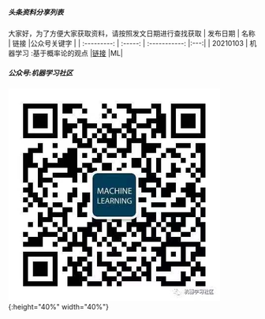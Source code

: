 ##### 头条资料分享列表
大家好，为了方便大家获取资料，请按照发文日期进行查找获取
| 发布日期       | 名称 |         链接 |公众号关键字 |
| :---------: | :-----: | :-----------: |:---:|
| 20210103     |  机器学习 :基于概率论的观点 |[链接](https://github.com/probml/pml-book/releases/download/2020-12-28/pml1-2020-12-28.pdf) |ML|

##### 公众号:机器学习社区
![机器学习社区](mt/WechatIMG14.jpeg){:height="40%" width="40%"}



